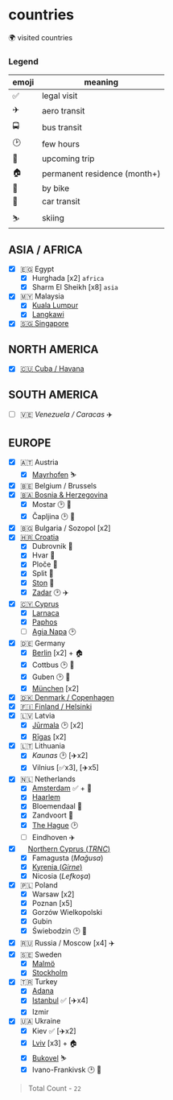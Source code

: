 # countries

🌍 visited countries

### Legend

| emoji | meaning                      |
| ----- | ---------------------------- |
| ✅    | legal visit                  |
| ✈️    | aero transit                 |
| 🚍    | bus transit                  |
| 🕑    | few hours                    |
| 📅    | upcoming trip                |
| 🏠    | permanent residence (month+) |
| 🚴    | by bike                      |
| 🚗    | car transit                  |
| ⛷️    | skiing                       |

## ASIA / AFRICA

- [x] 🇪🇬 Egypt
  - [x] Hurghada [x2] `africa`
  - [x] Sharm El Sheikh [x8] `asia`
- [x] 🇲🇾 Malaysia
  - [x] [Kuala Lumpur](https://www.instagram.com/stories/highlights/17860138330351766/)
  - [x] [Langkawi](https://www.instagram.com/stories/highlights/18042040051027200/)
- [x] [🇸🇬 Singapore](https://www.instagram.com/stories/highlights/18019419886123667/)

## NORTH AMERICA

- [x] [🇨🇺 Cuba / Havana](https://www.instagram.com/p/BaFT0Msl-pZ/)

## SOUTH AMERICA

- [ ] 🇻🇪 _Venezuela / Caracas_ ✈️

## EUROPE

- [x] 🇦🇹 Austria
  - [x] [Mayrhofen](https://www.instagram.com/stories/highlights/17905918676686344/) ⛷️
- [x] 🇧🇪 Belgium / Brussels
- [x] [🇧🇦 Bosnia & Herzegovina](https://www.instagram.com/stories/highlights/18043487635134053/)
  - [x] Mostar 🕑 🚴
  - [x] Čapljina 🕑 🚴
- [x] 🇧🇬 Bulgaria / Sozopol [x2]
- [x] [🇭🇷 Croatia](https://www.instagram.com/stories/highlights/17975571403255195/)
  - [x] Dubrovnik 🚴
  - [x] Hvar 🚴
  - [x] Ploče 🚴
  - [x] Split 🚴
  - [x] [Ston](https://www.instagram.com/p/ByIBmEeiie1/) 🚴
  - [x] [Zadar](https://www.instagram.com/p/Bx-kKb5iKcj/) 🕑 ✈️
- [x] [🇨🇾 Cyprus](https://www.instagram.com/stories/highlights/17899655770233346/)
  - [x] [Larnaca](https://www.instagram.com/p/BmxTZ2bjl64/)
  - [x] [Paphos](https://www.instagram.com/p/Bm1NHl5jDVB/)
  - [ ] [Agia Napa](https://www.instagram.com/p/BmqTjGaD3Bc/) 🕑
- [x] 🇩🇪 Germany
  - [x] [Berlin](https://www.instagram.com/p/Bx-AK4hC9mL/) [x2] + 🏠
  - [x] Cottbus 🕑 🚴
  - [x] Guben 🕑 🚴
  - [x] [München](https://www.instagram.com/stories/highlights/17870473766812628/) [x2]
- [x] [🇩🇰 Denmark / Copenhagen](https://www.instagram.com/stories/highlights/17931121702031288/)
- [x] [🇫🇮 Finland / Helsinki](https://www.instagram.com/p/B5A7NHKHV9V/)
- [x] 🇱🇻 Latvia
  - [x] [Jūrmala](https://www.instagram.com/p/Bm_ny7Wjydr/) 🕑 [x2]
  - [x] [Rīgas](https://www.instagram.com/s/aGlnaGxpZ2h0OjE3OTU0NTc3NjYyMzE3NzI1) [x2]
- [x] 🇱🇹 Lithuania
  - [x] _Kaunas_ 🕑 [✈️x2]
  - [x] Vilnius [✅x3], [✈️x5]
- [x] 🇳🇱 Netherlands
  - [x] [Amsterdam](https://www.instagram.com/stories/highlights/17891336821170782/) ✅ + 🚴
  - [x] [Haarlem](https://www.instagram.com/stories/highlights/17960348357596704/?hl=en)
  - [x] Bloemendaal 🚴
  - [x] Zandvoort 🚴
  - [x] [The Hague](https://www.instagram.com/reel/CtPoARhoU1c/?hl=en) 🕑
  - [ ] Eindhoven ✈️
- [x] <img src="https://res.cloudinary.com/dzsjwgjii/image/upload/v1545584840/trnc-flag.png" height="11rem" /> [Northern Cyprus (_TRNC_)](https://www.instagram.com/stories/highlights/17892184321285121/)
  - [x] Famagusta (_Mağusa_)
  - [x] [Kyrenia (_Girne_)](https://www.instagram.com/p/BrsnsxiHo_d/)
  - [x] Nicosia (_Lefkoşa_)
- [x] 🇵🇱 Poland
  - [x] Warsaw [x2]
  - [x] Poznan [x5]
  - [x] Gorzów Wielkopolski
  - [x] Gubin
  - [x] Świebodzin 🕑 🚴
- [x] 🇷🇺 Russia / Moscow [x4] ✈️
- [x] 🇸🇪 Sweden
  - [x] [Malmö](https://www.instagram.com/p/BhlcAqqDrlX/)
  - [x] [Stockholm](https://www.instagram.com/stories/highlights/18011765059123588/)
- [x] 🇹🇷 Turkey
  - [x] [Adana](https://www.instagram.com/p/Br7L0pqH8vq/)
  - [x] [Istanbul](https://www.instagram.com/p/Br7Cz83nlpX/) ✅ [✈️x4]
  - [x] Izmir
- [x] 🇺🇦 Ukraine
  - [x] Kiev ✅ [✈️x2]
  - [x] [Lviv](https://www.instagram.com/stories/highlights/17911522232158769/) [x3] + 🏠
  - [x] [Bukovel](https://www.instagram.com/stories/highlights/18264198970071284/) ⛷️
  - [x] Ivano-Frankivsk 🕑 🚗

> Total Count - `22`
